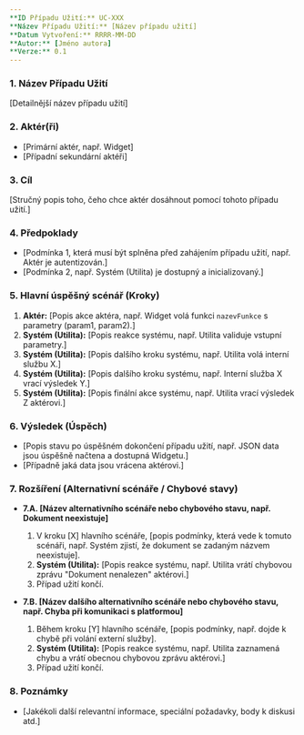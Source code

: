 ```yaml
---
**ID Případu Užití:** UC-XXX
**Název Případu Užití:** [Název případu užití]
**Datum Vytvoření:** RRRR-MM-DD
**Autor:** [Jméno autora]
**Verze:** 0.1
---
```


### 1. Název Případu Užití
[Detailnější název případu užití]

### 2. Aktér(ři)
-   [Primární aktér, např. Widget]
-   [Případní sekundární aktéři]

### 3. Cíl
[Stručný popis toho, čeho chce aktér dosáhnout pomocí tohoto případu užití.]

### 4. Předpoklady
-   [Podmínka 1, která musí být splněna před zahájením případu užití, např. Aktér je autentizován.]
-   [Podmínka 2, např. Systém (Utilita) je dostupný a inicializovaný.]

### 5. Hlavní úspěšný scénář (Kroky)
1.  **Aktér:** [Popis akce aktéra, např. Widget volá funkci `nazevFunkce` s parametry (param1, param2).]
2.  **Systém (Utilita):** [Popis reakce systému, např. Utilita validuje vstupní parametry.]
3.  **Systém (Utilita):** [Popis dalšího kroku systému, např. Utilita volá interní službu X.]
4.  **Systém (Utilita):** [Popis dalšího kroku systému, např. Interní služba X vrací výsledek Y.]
5.  **Systém (Utilita):** [Popis finální akce systému, např. Utilita vrací výsledek Z aktérovi.]

### 6. Výsledek (Úspěch)
-   [Popis stavu po úspěšném dokončení případu užití, např. JSON data jsou úspěšně načtena a dostupná Widgetu.]
-   [Případně jaká data jsou vrácena aktérovi.]

### 7. Rozšíření (Alternativní scénáře / Chybové stavy)

*   **7.A. [Název alternativního scénáře nebo chybového stavu, např. Dokument neexistuje]**
    1.  V kroku [X] hlavního scénáře, [popis podmínky, která vede k tomuto scénáři, např. Systém zjistí, že dokument se zadaným názvem neexistuje].
    2.  **Systém (Utilita):** [Popis reakce systému, např. Utilita vrátí chybovou zprávu "Dokument nenalezen" aktérovi.]
    3.  Případ užití končí.

*   **7.B. [Název dalšího alternativního scénáře nebo chybového stavu, např. Chyba při komunikaci s platformou]**
    1.  Během kroku [Y] hlavního scénáře, [popis podmínky, např. dojde k chybě při volání externí služby].
    2.  **Systém (Utilita):** [Popis reakce systému, např. Utilita zaznamená chybu a vrátí obecnou chybovou zprávu aktérovi.]
    3.  Případ užití končí.

### 8. Poznámky
-   [Jakékoli další relevantní informace, speciální požadavky, body k diskusi atd.]
